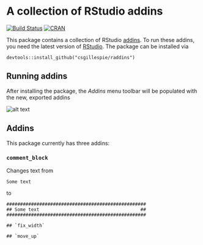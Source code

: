 # A collection of RStudio addins
[![Build Status](https://travis-ci.org/csgillespie/raddins.png?branch=master)](https://travis-ci.org/csgillespie/raddins) 
[![CRAN](http://www.r-pkg.org/badges/version/raddins)](http://cran.rstudio.com/package=raddins)


This package contains a collection of RStudio
[addins](https://rstudio.github.io/rstudioaddins/). To run these addins, you need the
latest version of [RStudio](https://www.rstudio.com/). The package can be installed via
```
devtools::install_github("csgillespie/raddins")
```

## Running addins

After installing the package, the _Addins_ menu toolbar will be populated with the 
new, exported addins

![alt text](https://raw.github.com/csgillespie/raddins/master/images/screenshot.png)


## Addins

This package currently has three addins:

### `comment_block`

Changes text from

```
Some text
```

to
```
###################################################
## Some text                                     ##
###################################################

## `fix_width`

## `move_up`
